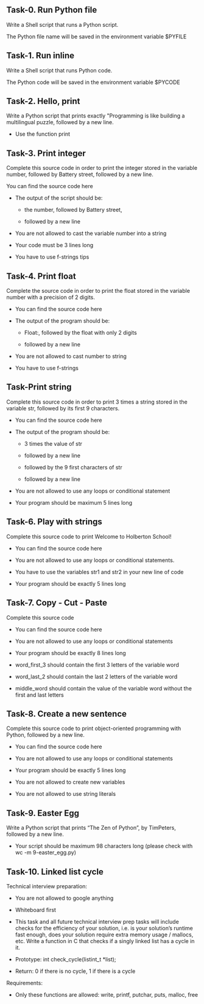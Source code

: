 ## Task-0. Run Python file

Write a Shell script that runs a Python script.

The Python file name will be saved in the environment variable $PYFILE


## Task-1. Run inline

Write a Shell script that runs Python code.

The Python code will be saved in the environment variable $PYCODE


## Task-2. Hello, print

Write a Python script that prints exactly "Programming is like building a multilingual puzzle, followed by a new line.

 - Use the function print

## Task-3. Print integer

Complete this source code in order to print the integer stored in the variable number, followed by Battery street, followed by a new line.

You can find the source code here

 - The output of the script should be:

	- the number, followed by Battery street,

	- followed by a new line

 - You are not allowed to cast the variable number into a string

 - Your code must be 3 lines long

 - You have to use f-strings tips



## Task-4. Print float

Complete the source code in order to print the float stored in the variable number with a precision of 2 digits.

 - You can find the source code here

 - The output of the program should be:

	- Float:, followed by the float with only 2 digits

	- followed by a new line

 - You are not allowed to cast number to string

 - You have to use f-strings



## Task-Print string


Complete this source code in order to print 3 times a string stored in the variable str, followed by its first 9 characters.

 - You can find the source code here

 - The output of the program should be:

	- 3 times the value of str

	- followed by a new line

	- followed by the 9 first characters of str

	- followed by a new line

 - You are not allowed to use any loops or conditional statement

 - Your program should be maximum 5 lines long



## Task-6. Play with strings

Complete this source code to print Welcome to Holberton School!

 - You can find the source code here

 - You are not allowed to use any loops or conditional statements.

 - You have to use the variables str1 and str2 in your new line of code

 - Your program should be exactly 5 lines long


## Task-7. Copy - Cut - Paste

Complete this source code

 - You can find the source code here

 - You are not allowed to use any loops or conditional statements

 - Your program should be exactly 8 lines long

 - word_first_3 should contain the first 3 letters of the variable word

 - word_last_2 should contain the last 2 letters of the variable word

 - middle_word should contain the value of the variable word without the first and last letters


## Task-8. Create a new sentence

Complete this source code to print object-oriented programming with Python, followed by a new line.

 - You can find the source code here

 - You are not allowed to use any loops or conditional statements

 - Your program should be exactly 5 lines long

 - You are not allowed to create new variables

 - You are not allowed to use string literals


## Task-9. Easter Egg

Write a Python script that prints “The Zen of Python”, by TimPeters, followed by a new line.

 - Your script should be maximum 98 characters long (please check with wc -m 9-easter_egg.py)


## Task-10. Linked list cycle

Technical interview preparation:

 - You are not allowed to google anything

 - Whiteboard first

 - This task and all future technical interview prep tasks will include checks for the efficiency of your solution, i.e. is your solution’s runtime fast enough, does your solution require extra memory usage / mallocs, etc.
Write a function in C that checks if a singly linked list has a cycle in it.

 - Prototype: int check_cycle(listint_t *list);

 - Return: 0 if there is no cycle, 1 if there is a cycle

Requirements:

 - Only these functions are allowed: write, printf, putchar, puts, malloc, free
